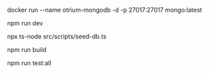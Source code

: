 docker run --name otrium-mongodb -d -p 27017:27017 mongo:latest

npm run dev

npx ts-node src/scripts/seed-db.ts

npm run build

npm run test:all
